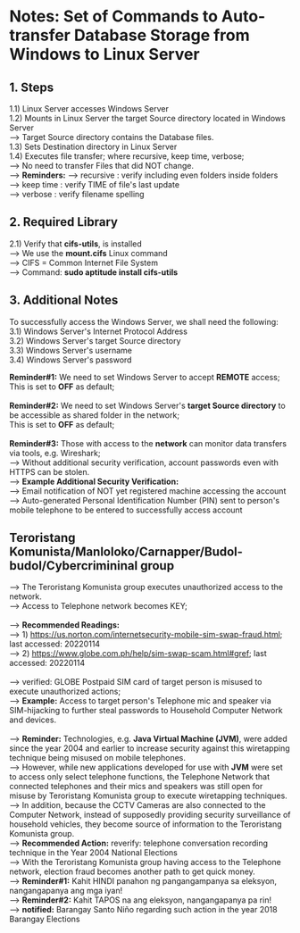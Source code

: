 # Notes: Set of Commands to Auto-transfer Database Storage from Windows to Linux Server

## 1. Steps
1.1) Linux Server accesses Windows Server<br/>
1.2) Mounts in Linux Server the target Source directory located in Windows Server<br/>
--> Target Source directory contains the Database files.<br/>
1.3) Sets Destination directory in Linux Server<br/>
1.4) Executes file transfer; where recursive, keep time, verbose;<br/>
--> No need to transfer Files that did NOT change.<br/>
--> <b>Reminders:</b> 
--> recursive : verify including even folders inside folders<br/> 
--> keep time : verify TIME of file's last update<br/>
--> verbose : verify filename spelling<br/>

## 2. Required Library
2.1) Verify that <b>cifs-utils</b>, is installed<br/>
--> We use the <b>mount.cifs</b> Linux command<br/>
--> CIFS = Common Internet File System<br/>
--> Command: <b>sudo aptitude install cifs-utils</b><br/>

## 3. Additional Notes
To successfully access the Windows Server, we shall need the following:<br/>
3.1) Windows Server's Internet Protocol Address<br/>
3.2) Windows Server's target Source directory<br/>
3.3) Windows Server's username<br/>
3.4) Windows Server's password<br/>

<b>Reminder#1:</b> We need to set Windows Server to accept <b>REMOTE</b> access;<br/>
This is set to <b>OFF</b> as default;<br/>
<br/>
<b>Reminder#2:</b> We need to set Windows Server's <b>target Source directory</b> to be accessible as shared folder in the network;<br/>
This is set to <b>OFF</b> as default;<br/>
<br/>
<b>Reminder#3:</b> Those with access to the <b>network</b> can monitor data transfers via tools, e.g. Wireshark;<br/>
--> Without additional security verification, account passwords even with HTTPS can be stolen.<br/> 
--> <b>Example Additional Security Verification:</b><br/> 
--> Email notification of NOT yet registered machine accessing the account<br/>
--> Auto-generated Personal Identification Number (PIN) sent to person's mobile telephone to be entered to successfully access account

## Teroristang Komunista/Manloloko/Carnapper/Budol-budol/Cybercrimininal group
--> The Teroristang Komunista group executes unauthorized access to the network.<br/>
--> Access to Telephone network becomes KEY;<br/>
<br/>
--> <b>Recommended Readings:</b><br/>
--> 1) https://us.norton.com/internetsecurity-mobile-sim-swap-fraud.html; last accessed: 20220114<br/>
--> 2) https://www.globe.com.ph/help/sim-swap-scam.html#gref; last accessed: 20220114<br/>
<br/>
--> verified: GLOBE Postpaid SIM card of target person is misused to execute unauthorized actions;<br/>
--> <b>Example:</b> Access to target person's Telephone mic and speaker via SIM-hijacking to further steal passwords to Household Computer Network and devices.<br/>
<br/>
--> <b>Reminder:</b> Technologies, e.g. <b>Java Virtual Machine (JVM)</b>, were added since the year 2004 and earlier to increase security against this wiretapping technique being misused on mobile telephones.<br/>
--> However, while new applications developed for use with <b>JVM</b> were set to access only select telephone functions, the Telephone Network that connected telephones and their mics and speakers was still open for misuse by Teroristang Komunista group to execute wiretapping techniques.<br/>
--> In addition, because the CCTV Cameras are also connected to the Computer Network, instead of supposedly providing security surveillance of household vehicles, they become source of information to the Teroristang Komunista group.<br/>
--> <b>Recommended Action:</b> reverify: telephone conversation recording technique in the Year 2004 National Elections<br/>
--> With the Teroristang Komunista group having access to the Telephone network, election fraud becomes another path to get quick money.<br/>
--> <b>Reminder#1:</b> Kahit HINDI panahon ng pangangampanya sa eleksyon, nangangapanya ang mga iyan!<br/>
--> <b>Reminder#2:</b> Kahit TAPOS na ang eleksyon, nangangapanya pa rin!<br/>
--> <b>notified:</b> Barangay Santo Niño regarding such action in the year 2018 Barangay Elections<br/>

